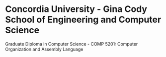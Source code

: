 # Concordia University - Gina Cody School of Engineering and Computer Science

Graduate Diploma in Computer Science - COMP 5201: Computer Organization and Assembly Language
